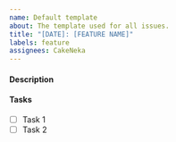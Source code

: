 ```yaml
---
name: Default template
about: The template used for all issues.
title: "[DATE]: [FEATURE NAME]"
labels: feature
assignees: CakeNeka
---
```


#### Description


#### Tasks

- [ ] Task 1
- [ ] Task 2
